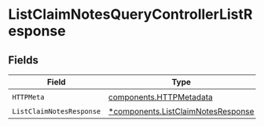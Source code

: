 # ListClaimNotesQueryControllerListResponse


## Fields

| Field                                                                                   | Type                                                                                    | Required                                                                                | Description                                                                             |
| --------------------------------------------------------------------------------------- | --------------------------------------------------------------------------------------- | --------------------------------------------------------------------------------------- | --------------------------------------------------------------------------------------- |
| `HTTPMeta`                                                                              | [components.HTTPMetadata](../../models/components/httpmetadata.md)                      | :heavy_check_mark:                                                                      | N/A                                                                                     |
| `ListClaimNotesResponse`                                                                | [*components.ListClaimNotesResponse](../../models/components/listclaimnotesresponse.md) | :heavy_minus_sign:                                                                      | N/A                                                                                     |